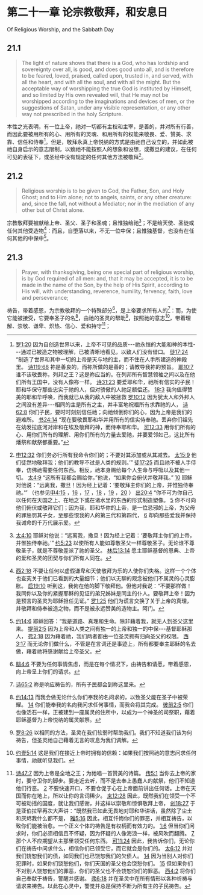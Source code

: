 # 第二十一章 论宗教敬拜，和安息日

Of Religious Worship, and the Sabbath Day

## 21.1

> The light of nature shows that there is a God, who has lordship and sovereignty over all, is good, and does good unto all, and is therefore to be feared, loved, praised, called upon, trusted in, and served, with all the heart, and with all the soul, and with all the might. But the acceptable way of worshipping the true God is instituted by Himself, and so limited by His own revealed will, that He may not be worshipped according to the imaginations and devices of men, or the suggestions of Satan, under any visible representation, or any other way not prescribed in the holy Scripture.

本性之光表明，有一位上帝，祂对一切都有主权和主宰，是善的，并对所有行善，而因此要被用所有的心、用所有的灵魂、和用所有的权能来敬畏、爱、赞美、求靠、信任和侍奉[^21-1]。但是，敬拜永真上帝悦纳的方式是由祂自己设立的，并如此被祂自身启示的意志限制，以致祂不能按照人的想象和设想，或撒旦的建议，在任何可见的表征下，或圣经中没有规定的任何其他方法被敬拜[^21-2]。

[^21-1]: [罗1:20](https://biblehub.com/romans/1-20.htm) 因为自创造世界以来，上帝不可见的品质---祂永恒的大能和神的本性---通过已被造之物被理解，已被清晰地看见，以致人们没有借口。 [徒17:24](https://biblehub.com/acts/17-24.htm) “制造了世界和其中一切的上帝是天与地的主，而不住在人手所建造的神殿里。 [诗119:68](https://biblehub.com/psalms/119-68.htm) 祢是善良的，而祢所做的是善的；请教导我祢的预旨。 [耶10:7](https://biblehub.com/jeremiah/10-7.htm) 谁不该敬畏祢，列邦之王？这是祢应当的。在列邦所有智慧领袖之间以及在他们所有王国中，没有人像祢一样。 [诗31:23](https://biblehub.com/psalms/31-23.htm) 要爱耶和华，祂所有信实的子民！耶和华保守那些忠实于祂的人，但对骄傲的人祂足额偿还。 [18:3](https://biblehub.com/psalms/18-3.htm) 我向值得赞美的耶和华呼唤，而我就已从我的敌人中被拯救 [罗10:12](https://biblehub.com/romans/10-12.htm) 因为犹太人和外邦人之间没有差异---相同的主是所有之主，并丰富地祝福所有求靠祂的人， [诗62:8](https://biblehub.com/psalms/62-8.htm) 你们子民，要时时刻刻信任祂；向祂倾倒你们的心，因为上帝是我们的避难所。 [书24:14](https://biblehub.com/joshua/24-14.htm) “现在要敬畏耶和华并用所有的信实侍奉祂。丢弃你们祖先在幼发拉底河对岸和在埃及敬拜的神，而侍奉耶和华。 [可12:33](https://biblehub.com/mark/12-33.htm) 用你们所有的心、用你们所有的理解、用你们所有的力量去爱祂，并要爱邻如己，这比所有燔祭和献祭都重要。”

[^21-2]: [申12:32](https://biblehub.com/deuteronomy/12-32.htm) 你们务必行所有我命令你们的；不要对其添加或从其减去。 [太15:9](https://biblehub.com/matthew/15-9.htm) 他们徒然地敬拜我；他们的教导不过是人类的规则。’” [徒17:25](https://biblehub.com/acts/17-25.htm) 而且祂不被人手侍奉，仿佛祂需要任何东西。相反，祂本身赐给每个人生命与呼吸以及其他一切。 [太4:9](https://biblehub.com/matthew/4-9.htm) “这所有我都会赐给你，”他说，“如果你会俯伏并敬拜我。” [10](https://biblehub.com/matthew/4-10.htm) 耶稣对他说：“远离我，撒旦！因为经上记着：‘要敬拜主你们的上帝，并惟独侍奉祂。’” （也参见[申4:15](https://biblehub.com/deuteronomy/4-15.htm) ，[16](https://biblehub.com/deuteronomy/4-16.htm) ，[17](https://biblehub.com/deuteronomy/4-17.htm) ，[18](https://biblehub.com/deuteronomy/4-18.htm) ，[19](https://biblehub.com/deuteronomy/4-19.htm) ，[20](https://biblehub.com/deuteronomy/4-20.htm) ） [出20:4](https://biblehub.com/exodus/20-4.htm) “你不可为你自己以任何在天国之上、在地之下或在诸水里的东西的形式制造塑像。 [5](https://biblehub.com/exodus/20-5.htm) 你不可向他们俯伏或敬拜它们；因为我，耶和华你的上帝，是一位忌邪的上帝，为父母的罪惩罚其子女，至那些恨我的人的第三代和第四代， [6](https://biblehub.com/exodus/20-6.htm) 却向那些爱我并保持我诫命的千万代展示爱。

## 21.2

> Religious worship is to be given to God, the Father, Son, and Holy Ghost; and to Him alone; not to angels, saints, or any other creature: and, since the fall, not without a Mediator; nor in the mediation of any other but of Christ alone.

宗教敬拜要被献给上帝、圣父、圣子和圣魂；且惟独给祂[^21-3]；不是给天使、圣徒或任何其他受造物[^21-4]：而且，自堕落以来，不无一位中保；且惟独基督，也没有在任何其他的中保中[^21-5]。

[^21-3]: [太4:10](https://biblehub.com/matthew/4-10.htm) 耶稣对他说：“远离我，撒旦！因为经上记着：‘要敬拜主你们的上帝，并惟独侍奉祂。’” [约5:23](https://biblehub.com/john/5-23.htm) 以使所有人能如尊敬圣父一样尊敬圣子。无论谁不尊敬圣子，就是不尊敬差派了祂的圣父。 [林后13:14](https://biblehub.com/2_corinthians/13-14.htm) 愿主耶稣基督的恩典、上帝的爱和圣灵的团契与你们所有人同在。

[^21-4]: [西2:18](https://biblehub.com/colossians/2-18.htm) 不要让任何以虚假谦卑和天使敬拜为乐的人使你们失格。这样一个个体也查究关于他们已看到的大量细节；他们以无聊的观念被他们不属灵的心灵膨胀。 [启19:10](https://biblehub.com/revelation/19-10.htm) 听到这，我俯在他的脚下敬拜他。但他对我说：“不要那样做！我同你以及你的紧握耶稣的见证的弟兄姊妹是同主的仆人。要敬拜上帝！因为是预言的圣灵为耶稣担任见证。” [罗1:25](https://biblehub.com/romans/1-25.htm) 他们为谎言交换了关于上帝的真理，并敬拜和侍奉被造之物，而不是被永远赞美的造物主。阿门。

[^21-5]: [约14:6](https://biblehub.com/john/14-6.htm) 耶稣回答：“我是道路、真理和生命。除非藉着我，就无人到圣父这里来。 [提前2:5](https://biblehub.com/1_timothy/2-5.htm) 因为上帝和人类之间有独一的上帝和独一的中保---基督耶稣那人， [弗2:18](https://biblehub.com/ephesians/2-18.htm) 因为藉着祂，我们两者都由一位圣灵拥有归向圣父的权限。 [西3:17](https://biblehub.com/colossians/3-17.htm) 而无论你们做什么，不管是在言词还是事迹上，所有都要奉主耶稣的名去做，藉着祂将感谢献给上帝圣父。

## 21.3

> Prayer, with thanksgiving, being one special part of religious worship, is by God required of all men: and, that it may be accepted, it is to be made in the name of the Son, by the help of His Spirit, according to His will, with understanding, reverence, humility, fervency, faith, love and perseverance;

祷告，带着感恩，为宗教敬拜的一个特殊部分[^21-6]，是上帝要求所有人的[^21-7]：而，为使它能被接受，它要奉圣子的名[^21-8]，由祂的圣灵的帮助[^21-9]，按照祂的意志[^21-10]，带着理解、崇敬、谦卑、炽热、信心、爱和持守[^21-11]；

[^21-6]: [腓4:6](https://biblehub.com/philippians/4-6.htm) 不要为任何事情焦虑，而是在每个情况下，由祷告和请愿，带着感恩，向上帝呈上你们的请求。

[^21-7]: [诗65:2](https://biblehub.com/psalms/65-2.htm) 祢是响应祷告的，所有子民都会到祢这里来。

[^21-8]: [约14:13](https://biblehub.com/john/14-13.htm) 而我会做无论什么你们奉我的名问求的，以致圣父能在圣子中被荣耀。 [14](https://biblehub.com/john/14-14.htm) 你们能奉我的名向我问求任何事情，而我会将其完成。 [彼前2:5](https://biblehub.com/1_peter/2-5.htm) 你们也像活石一样，正被建到一座属灵的住所中，以成为一个神圣的司祭职，藉着耶稣基督为上帝悦纳的属灵献祭。

[^21-9]: [罗8:26](https://biblehub.com/romans/8-26.htm) 以相同的方法，圣灵在我们软弱时帮助我们。我们不知道我们该为何祷告，但圣灵祂自己藉着无言的叹息为我们调解。

[^21-10]: [约壹5:14](https://biblehub.com/1_john/5-14.htm) 这是我们在接近上帝时拥有的信赖：如果我们按照祂的意志问求任何事情，祂就听见我们。

[^21-11]: [诗47:7](https://biblehub.com/psalms/47-7.htm) 因为上帝是全地之王；为祂唱一首赞美的诗篇。 [传5:1](https://biblehub.com/ecclesiastes/5-1.htm) 当你去上帝的家时，要守卫你的脚步。要走近去听，而不是去奉上愚蠢人的献祭，他们不知道他们行恶。 [2](https://biblehub.com/ecclesiastes/5-2.htm) 不要快速开口，不要仓促于心在上帝面前讲出任何话。上帝在天国而你在地上，所以让你的言词稀少。 [来12:28](https://biblehub.com/hebrews/12-28.htm) 因此，既然我们在领受一个不可被动摇的国度，就让我们感谢，并这样以崇敬和惊惧敬拜上帝， [创18:27](https://biblehub.com/genesis/18-27.htm) 于是亚伯拉罕再次大声讲：“既然我已如此无畏地对耶和华讲话，虽然除了尘土和灰烬我什么都不是， [雅5:16](https://biblehub.com/james/5-16.htm) 因此，相互忏悔你们的罪恶，并相互祷告，以致你们能被治愈。一个正义个体的祷告是有权柄而有效力的。 [1:6](https://biblehub.com/james/1-6.htm) 但当你们问求时，你们必须相信且不怀疑，因为怀疑的人像海浪一样，被风吹而翻腾。 [7](https://biblehub.com/james/1-7.htm) 那个人不应期望从主那里领受任何东西。 [可11:24](https://biblehub.com/mark/11-24.htm) 因此，我告诉你们，无论你们在祷告中问求什么，相信你们已领受它，而它就会是你们的。 [太6:12](https://biblehub.com/matthew/6-12.htm) 并对我们饶恕我们的债，如同我们也已饶恕我们的欠债人。 [14](https://biblehub.com/matthew/6-14.htm) 因为当别人对你们犯罪时，如果你们饶恕他们，你们天国的圣父也会饶恕你们。 [15](https://biblehub.com/matthew/6-15.htm) 但如果你们不对别人饶恕他们的罪恶，你们的圣父也不会饶恕你们的罪恶。 [西4:2](https://biblehub.com/colossians/4-2.htm) 将你们自己奉献于祷告，警醒并感谢。 [弗6:18](https://biblehub.com/ephesians/6-18.htm) 并在圣灵中在所有情形以各种祈祷与请求来祷告。以此在心灵中，警觉并总是保持不断为所有主的子民祷告。
